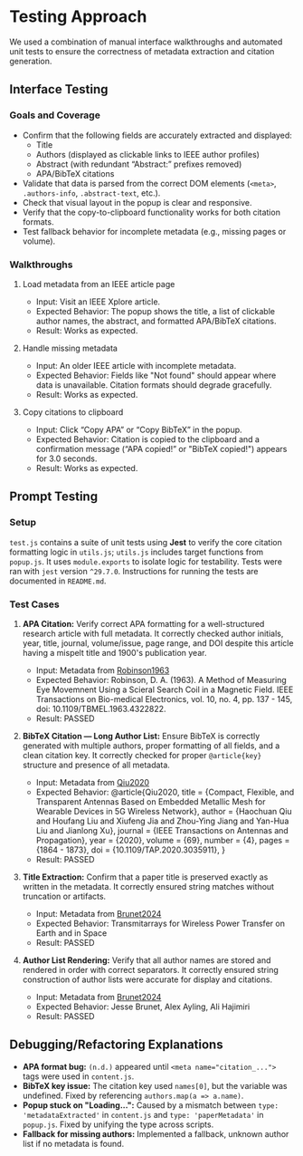 # Testing Approach

We used a combination of manual interface walkthroughs and automated unit tests to ensure the correctness of metadata extraction and citation generation.

## Interface Testing

### Goals and Coverage

- Confirm that the following fields are accurately extracted and displayed:
  - Title
  - Authors (displayed as clickable links to IEEE author profiles)
  - Abstract (with redundant “Abstract:” prefixes removed)
  - APA/BibTeX citations
- Validate that data is parsed from the correct DOM elements (`<meta>`, `.authors-info`, `.abstract-text`, etc.).
- Check that visual layout in the popup is clear and responsive.
- Verify that the copy-to-clipboard functionality works for both citation formats.
- Test fallback behavior for incomplete metadata (e.g., missing pages or volume).

### Walkthroughs

1. Load metadata from an IEEE article page
   - Input: Visit an IEEE Xplore article.
   - Expected Behavior: The popup shows the title, a list of clickable author names, the abstract, and formatted APA/BibTeX citations.
   - Result: Works as expected.

2. Handle missing metadata
   - Input: An older IEEE article with incomplete metadata.
   - Expected Behavior: Fields like "Not found" should appear where data is unavailable. Citation formats should degrade gracefully.
   - Result: Works as expected.

3. Copy citations to clipboard
   - Input: Click “Copy APA” or “Copy BibTeX” in the popup.
   - Expected Behavior: Citation is copied to the clipboard and a confirmation message (“APA copied!” or "BibTeX copied!") appears for 3.0 seconds.
   - Result: Works as expected.

## Prompt Testing

### Setup

`test.js` contains a suite of unit tests using **Jest** to verify the core citation formatting logic in `utils.js`; `utils.js` includes target functions from `popup.js`. It uses `module.exports` to isolate logic for testability. Tests were ran with `jest` version `^29.7.0`. Instructions for running the tests are documented in `README.md`.

### Test Cases

1. **APA Citation:** Verify correct APA formatting for a well-structured research article with full metadata. It correctly checked author initials, year, title, journal, volume/issue, page range, and DOI despite this article having a mispelt title and 1900's publication year.
    - Input: Metadata from [Robinson1963](https://ieeexplore.ieee.org/document/4322822)
    - Expected Behavior: Robinson, D. A. (1963). A Method of Measuring Eye Movemnent Using a Scieral Search Coil in a Magnetic Field. IEEE Transactions on Bio-medical Electronics, vol. 10, no. 4, pp. 137 - 145, doi: 10.1109/TBMEL.1963.4322822.
    - Result: PASSED

2. **BibTeX Citation — Long Author List:** Ensure BibTeX is correctly generated with multiple authors, proper formatting of all fields, and a clean citation key. It correctly checked for proper `@article{key}` structure and presence of all metadata.
   - Input: Metadata from [Qiu2020](https://ieeexplore.ieee.org/document/9254157)
   - Expected Behavior: @article{Qiu2020,
                            title   = {Compact, Flexible, and Transparent Antennas Based on Embedded Metallic Mesh for Wearable Devices in 5G Wireless Network},
                            author  = {Haochuan Qiu and Houfang Liu and Xiufeng Jia and Zhou-Ying Jiang and Yan-Hua Liu and Jianlong Xu},
                            journal = {IEEE Transactions on Antennas and Propagation},
                            year    = {2020},
                            volume  = {69},
                            number  = {4},
                            pages   = {1864 - 1873},
                            doi     = {10.1109/TAP.2020.3035911},
                        }
   - Result: PASSED

3. **Title Extraction:** Confirm that a paper title is preserved exactly as written in the metadata. It correctly ensured string matches without truncation or artifacts.
   - Input: Metadata from [Brunet2024](https://ieeexplore.ieee.org/document/10703104)
   - Expected Behavior: Transmitarrays for Wireless Power Transfer on Earth and in Space
   - Result: PASSED

4. **Author List Rendering:** Verify that all author names are stored and rendered in order with correct separators. It correctly ensured string construction of author lists were accurate for display and citations.
   - Input: Metadata from [Brunet2024](https://ieeexplore.ieee.org/document/10703104)
   - Expected Behavior: Jesse Brunet, Alex Ayling, Ali Hajimiri
   - Result: PASSED

## Debugging/Refactoring Explanations

- **APA format bug:** `(n.d.)` appeared until `<meta name="citation_...">` tags were used in `content.js`.
- **BibTeX key issue:** The citation key used `names[0]`, but the variable was undefined. Fixed by referencing `authors.map(a => a.name)`.
- **Popup stuck on "Loading...":** Caused by a mismatch between `type: 'metadataExtracted'` in `content.js` and `type: 'paperMetadata'` in `popup.js`. Fixed by unifying the type across scripts.
- **Fallback for missing authors:** Implemented a fallback, unknown author list if no metadata is found.
